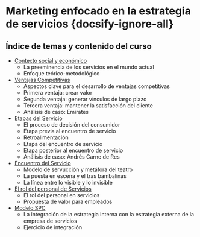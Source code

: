 # Marketing enfocado en la estrategia de servicios {docsify-ignore-all}

## Índice de temas y contenido del curso

- [Contexto social y económico](/curso/uncordobax/mcm001/contexto.md)
  - La preeminencia de los servicios en el mundo actual
  - Enfoque teórico-metodológico
- [Ventajas Competitivas](/curso/uncordobax/mcm001/ventajas.md)
  - Aspectos clave para el desarrollo de ventajas competitivas
  - Primera ventaja: crear valor
  - Segunda ventaja: generar vínculos de largo plazo
  - Tercera ventaja: mantener la satisfacción del cliente
  - Análisis de caso: Emirates
- [Etapas del Servicio](/curso/uncordobax/mcm001/etapas.md)
  - El proceso de decisión del consumidor
  - Etapa previa al encuentro de servicio
  - Retroalimentación
  - Etapa del encuentro de servicio
  - Etapa posterior al encuentro de servicio
  - Análisis de caso: Andrés Carne de Res
- [Encuentro del Servicio](/curso/uncordobax/mcm001/encuentro.md)
  - Modelo de servucción y metáfora del teatro
  - La puesta en escena y el tras bambalinas
  - La línea entre lo visible y lo invisible
- [El rol del personal de Servicios](/curso/uncordobax/mcm001/personal.md)
  - El rol del personal en servicios
  - Propuesta de valor para empleados
- [Modelo SPC](/curso/uncordobax/mcm001/modelo-spc.md)
  - La integración de la estrategia interna con la estrategia externa de la empresa de servicios
  - Ejercicio de integración
